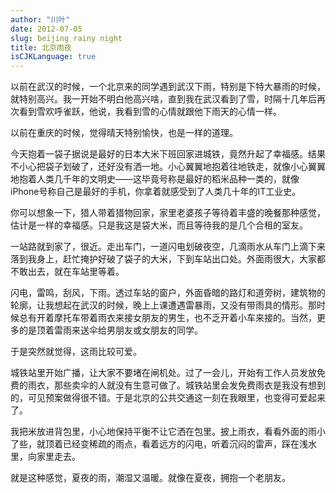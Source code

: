 ```yaml
---
author: "川叶"
date: 2012-07-05
slug: beijing rainy night
title: 北京雨夜
isCJKLanguage: true
---
```


以前在武汉的时候，一个北京来的同学遇到武汉下雨，特别是下特大暴雨的时候，就特别高兴。我一开始不明白他高兴啥，直到我在武汉看到了雪，时隔十几年后再次看到雪欢呼雀跃，他说，我看到雪的心情就跟他下雨天的心情一样。

以前在重庆的时候，觉得晴天特别愉快，也是一样的道理。

<!--more-->

今天抱着一袋子据说是最好的日本大米下班回家进城铁，竟然升起了幸福感。结果不小心把袋子划破了，还好没有洒一地。小心翼翼地抱着往地铁走，就像小心翼翼地抱着人类几千年的文明史——这毕竟号称是最好的稻米品种一类的，就像iPhone号称自己是最好的手机，你拿着就感受到了人类几十年的IT工业史。

你可以想象一下，猎人带着猎物回家，家里老婆孩子等待着丰盛的晚餐那种感觉，估计是一样的幸福感。只是我这是袋大米，而且等待我的是几个合租的室友。

一站路就到家了，很近。走出车门，一道闪电划破夜空，几滴雨水从车门上滴下来落到我身上，赶忙掩护好破了袋子的大米，下到车站出口处。外面雨很大，大家都不敢出去，就在车站里等着。

闪电，雷鸣，刮风，下雨。透过车站的窗户，外面昏暗的路灯和道旁树，建筑物的轮廓，让我想起在武汉的时候，晚上上课遭遇雷暴雨，又没有带雨具的情形。那时候总有开着摩托车带着雨衣来接女朋友的男生，也不乏开着小车来接的。当然，更多的是顶着雷雨来送伞给男朋友或女朋友的同学。

于是突然就觉得，这雨比较可爱。

城铁站里开始广播，让大家不要堵在闸机处。过了一会儿，开始有工作人员发放免费的雨衣，那些卖伞的人就没有生意可做了。城铁站里会发免费雨衣是我没有想到的，可见预案做得很不错。于是北京的公共交通这一刻在我眼里，也变得可爱起来了。

我把米放进背包里，小心地保持平衡不让它洒在包里。披上雨衣，看看外面的雨小了些，就顶着已经变稀疏的雨点，看着远方的闪电，听着沉闷的雷声，踩在浅水里，向家里走去。

就是这种感觉，夏夜的雨，潮湿又温暖。就像在夏夜，拥抱一个老朋友。
